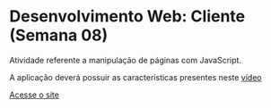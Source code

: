 <h1>Desenvolvimento Web: Cliente (Semana 08)</h1>

Atividade referente a manipulação de páginas com JavaScript.

A aplicação deverá possuir as características presentes neste [vídeo](https://www.youtube.com/watch?v=B4P3L-jp8W0)

[Acesse o site](https://leonardotcorreia.github.io/dwba4-semana-08-3026621/index.html)

